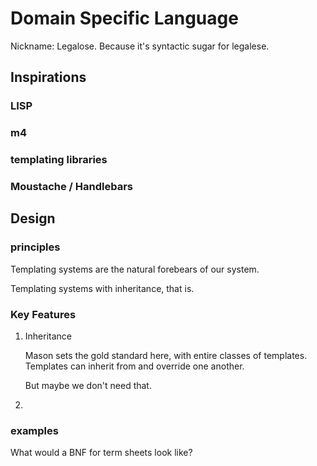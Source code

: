 # Domain Specific Language

Nickname: Legalose. Because it's syntactic sugar for legalese.

## Inspirations

### LISP

### m4

### templating libraries

### Moustache / Handlebars

## Design

### principles

Templating systems are the natural forebears of our system.

Templating systems with inheritance, that is.

### Key Features

1.  Inheritance

    Mason sets the gold standard here, with entire classes of templates. Templates can inherit from and override one another.
    
    But maybe we don't need that.

2.  

### examples

What would a BNF for term sheets look like?
